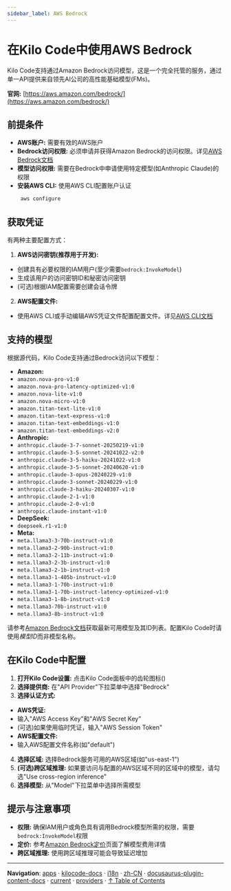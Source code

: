 ```yaml
---
sidebar_label: AWS Bedrock
---
```


# 在Kilo Code中使用AWS Bedrock

Kilo Code支持通过Amazon Bedrock访问模型，这是一个完全托管的服务，通过单一API提供来自领先AI公司的高性能基础模型(FMs)。

**官网:** [https://aws.amazon.com/bedrock/](https://aws.amazon.com/bedrock/)

## 前提条件

- **AWS账户:** 需要有效的AWS账户
- **Bedrock访问权限:** 必须申请并获得Amazon Bedrock的访问权限。详见[AWS Bedrock文档](https://docs.aws.amazon.com/bedrock/latest/userguide/getting-started.html)
- **模型访问权限:** 需要在Bedrock中申请使用特定模型(如Anthropic Claude)的权限
- **安装AWS CLI:** 使用AWS CLI配置账户认证
    ```bash
     aws configure
    ```

## 获取凭证

有两种主要配置方式：

1.  **AWS访问密钥(推荐用于开发):**

- 创建具有必要权限的IAM用户(至少需要`bedrock:InvokeModel`)
- 生成该用户的访问密钥ID和秘密访问密钥
- (可选)根据IAM配置需要创建会话令牌

2.  **AWS配置文件:**

- 使用AWS CLI或手动编辑AWS凭证文件配置配置文件。详见[AWS CLI文档](https://docs.aws.amazon.com/cli/latest/userguide/cli-configure-profiles.html)

## 支持的模型

根据源代码，Kilo Code支持通过Bedrock访问以下模型：

- **Amazon:**
- `amazon.nova-pro-v1:0`
- `amazon.nova-pro-latency-optimized-v1:0`
- `amazon.nova-lite-v1:0`
- `amazon.nova-micro-v1:0`
- `amazon.titan-text-lite-v1:0`
- `amazon.titan-text-express-v1:0`
- `amazon.titan-text-embeddings-v1:0`
- `amazon.titan-text-embeddings-v2:0`
- **Anthropic:**
- `anthropic.claude-3-7-sonnet-20250219-v1:0`
- `anthropic.claude-3-5-sonnet-20241022-v2:0`
- `anthropic.claude-3-5-haiku-20241022-v1:0`
- `anthropic.claude-3-5-sonnet-20240620-v1:0`
- `anthropic.claude-3-opus-20240229-v1:0`
- `anthropic.claude-3-sonnet-20240229-v1:0`
- `anthropic.claude-3-haiku-20240307-v1:0`
- `anthropic.claude-2-1-v1:0`
- `anthropic.claude-2-0-v1:0`
- `anthropic.claude-instant-v1:0`
- **DeepSeek:**
- `deepseek.r1-v1:0`
- **Meta:**
- `meta.llama3-3-70b-instruct-v1:0`
- `meta.llama3-2-90b-instruct-v1:0`
- `meta.llama3-2-11b-instruct-v1:0`
- `meta.llama3-2-3b-instruct-v1:0`
- `meta.llama3-2-1b-instruct-v1:0`
- `meta.llama3-1-405b-instruct-v1:0`
- `meta.llama3-1-70b-instruct-v1:0`
- `meta.llama3-1-70b-instruct-latency-optimized-v1:0`
- `meta.llama3-1-8b-instruct-v1:0`
- `meta.llama3-70b-instruct-v1:0`
- `meta.llama3-8b-instruct-v1:0`

请参考[Amazon Bedrock文档](https://docs.aws.amazon.com/bedrock/latest/userguide/models-supported.html)获取最新可用模型及其ID列表。配置Kilo Code时请使用*模型ID*而非模型名称。

## 在Kilo Code中配置

1.  **打开Kilo Code设置:** 点击Kilo Code面板中的齿轮图标(<Codicon name="gear" />)
2.  **选择提供商:** 在"API Provider"下拉菜单中选择"Bedrock"
3.  **选择认证方式:**

- **AWS凭证:**
- 输入"AWS Access Key"和"AWS Secret Key"
- (可选)如果使用临时凭证，输入"AWS Session Token"
- **AWS配置文件:**
- 输入AWS配置文件名称(如"default")

4.  **选择区域:** 选择Bedrock服务可用的AWS区域(如"us-east-1")
5.  **(可选)跨区域推理:** 如果要访问与配置的AWS区域不同的区域中的模型，请勾选"Use cross-region inference"
6.  **选择模型:** 从"Model"下拉菜单中选择所需模型

## 提示与注意事项

- **权限:** 确保IAM用户或角色具有调用Bedrock模型所需的权限，需要`bedrock:InvokeModel`权限
- **定价:** 参考[Amazon Bedrock定价](https://aws.amazon.com/bedrock/pricing/)页面了解模型费用详情
- **跨区域推理:** 使用跨区域推理可能会导致延迟增加

---

**Navigation**: [apps](../../../../../../../apps/) · [kilocode-docs](../../../../../../apps/kilocode-docs/) · [i18n](../../../../../apps/kilocode-docs/i18n/) · [zh-CN](../../../../apps/kilocode-docs/i18n/zh-CN/) · [docusaurus-plugin-content-docs](../../../apps/kilocode-docs/i18n/zh-CN/docusaurus-plugin-content-docs/) · [current](../../apps/kilocode-docs/i18n/zh-CN/docusaurus-plugin-content-docs/current/) · [providers](../apps/kilocode-docs/i18n/zh-CN/docusaurus-plugin-content-docs/current/providers/) · [↑ Table of Contents](#bedrock)
